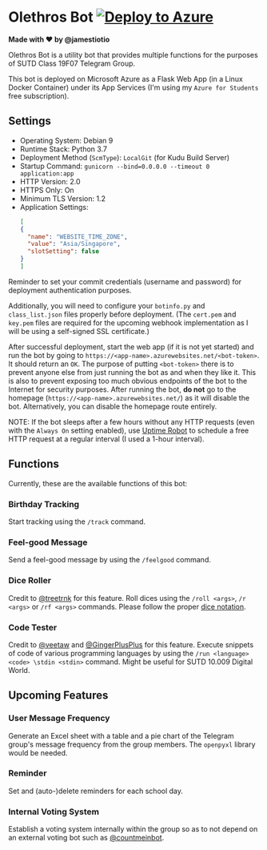 # Olethros Bot [![Deploy to Azure](http://azuredeploy.net/deploybutton.png)](https://azuredeploy.net/?repository=https://github.com/jamestiotio/OlethrosBot)

**Made with ❤️ by @jamestiotio**

Olethros Bot is a utility bot that provides multiple functions for the purposes of SUTD Class 19F07 Telegram Group.

This bot is deployed on Microsoft Azure as a Flask Web App (in a Linux Docker Container) under its App Services (I'm using my `Azure for Students` free subscription).

## Settings

- Operating System: Debian 9
- Runtime Stack: Python 3.7
- Deployment Method (`ScmType`): `LocalGit` (for Kudu Build Server)
- Startup Command: `gunicorn --bind=0.0.0.0 --timeout 0 application:app`
- HTTP Version: 2.0
- HTTPS Only: On
- Minimum TLS Version: 1.2
- Application Settings:
  ``` json
  [
  {
    "name": "WEBSITE_TIME_ZONE",
    "value": "Asia/Singapore",
    "slotSetting": false
  }
  ]
  ```

Reminder to set your commit credentials (username and password) for deployment authentication purposes.

Additionally, you will need to configure your `botinfo.py` and `class_list.json` files properly before deployment. (The `cert.pem` and `key.pem` files are required for the upcoming webhook implementation as I will be using a self-signed SSL certificate.)

After successful deployment, start the web app (if it is not yet started) and run the bot by going to `https://<app-name>.azurewebsites.net/<bot-token>`. It should return an `OK`. The purpose of putting `<bot-token>` there is to prevent anyone else from just running the bot as and when they like it. This is also to prevent exposing too much obvious endpoints of the bot to the Internet for security purposes. After running the bot, **do not** go to the homepage (`https://<app-name>.azurewebsites.net/`) as it will disable the bot. Alternatively, you can disable the homepage route entirely.

NOTE: If the bot sleeps after a few hours without any HTTP requests (even with the `Always On` setting enabled), use [Uptime Robot](https://uptimerobot.com/) to schedule a free HTTP request at a regular interval (I used a 1-hour interval).

## Functions
Currently, these are the available functions of this bot:

### Birthday Tracking
Start tracking using the `/track` command.

### Feel-good Message
Send a feel-good message by using the `/feelgood` command.

### Dice Roller
Credit to [@treetrnk](https://github.com/treetrnk/rollem-telegram-bot) for this feature. Roll dices using the `/roll <args>`, `/r <args>` or `/rf <args>` commands.
Please follow the proper <a href="https://en.wikipedia.org/wiki/Dice_notation">dice notation</a>.

### Code Tester
Credit to [@veetaw](https://github.com/veetaw/rextester) and [@GingerPlusPlus](https://github.com/GingerPlusPlus/Rextester-bot-v3) for this feature. Execute snippets of code of various programming languages by using the `/run <language> <code> \stdin <stdin>` command.
Might be useful for SUTD 10.009 Digital World.



## Upcoming Features

### User Message Frequency
Generate an Excel sheet with a table and a pie chart of the Telegram group's message frequency from the group members. The `openpyxl` library would be needed.

### Reminder
Set and (auto-)delete reminders for each school day.

### Internal Voting System
Establish a voting system internally within the group so as to not depend on an external voting bot such as [@countmeinbot](https://t.me/countmeinbot).